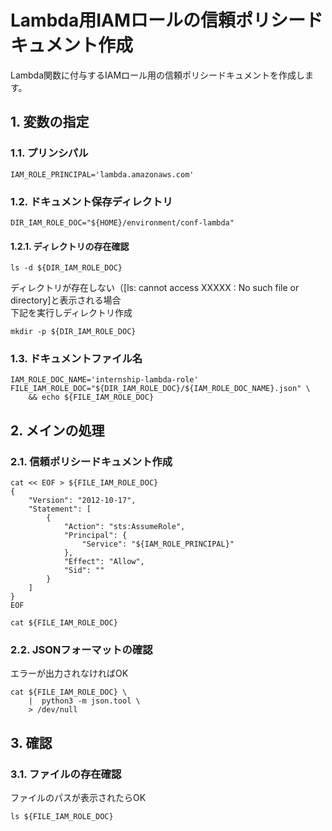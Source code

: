 <!-- omit in toc -->
# Lambda用IAMロールの信頼ポリシードキュメント作成

Lambda関数に付与するIAMロール用の信頼ポリシードキュメントを作成します。

## 1. 変数の指定

### 1.1. プリンシパル

    IAM_ROLE_PRINCIPAL='lambda.amazonaws.com'

### 1.2. ドキュメント保存ディレクトリ

    DIR_IAM_ROLE_DOC="${HOME}/environment/conf-lambda"

#### 1.2.1. ディレクトリの存在確認

    ls -d ${DIR_IAM_ROLE_DOC}

ディレクトリが存在しない（[ls: cannot access XXXXX : No such file or directory]と表示される場合  
下記を実行しディレクトリ作成

    mkdir -p ${DIR_IAM_ROLE_DOC}

### 1.3. ドキュメントファイル名

    IAM_ROLE_DOC_NAME='internship-lambda-role'
    FILE_IAM_ROLE_DOC="${DIR_IAM_ROLE_DOC}/${IAM_ROLE_DOC_NAME}.json" \
        && echo ${FILE_IAM_ROLE_DOC}

## 2. メインの処理

### 2.1. 信頼ポリシードキュメント作成

    cat << EOF > ${FILE_IAM_ROLE_DOC}
    {
        "Version": "2012-10-17",
        "Statement": [
            {
                "Action": "sts:AssumeRole",
                "Principal": {
                    "Service": "${IAM_ROLE_PRINCIPAL}"
                },
                "Effect": "Allow",
                "Sid": ""
            }
        ]
    }
    EOF

    cat ${FILE_IAM_ROLE_DOC}

### 2.2. JSONフォーマットの確認

エラーが出力されなければOK

    cat ${FILE_IAM_ROLE_DOC} \
        |  python3 -m json.tool \
        > /dev/null

## 3. 確認

### 3.1. ファイルの存在確認

ファイルのパスが表示されたらOK

    ls ${FILE_IAM_ROLE_DOC}
